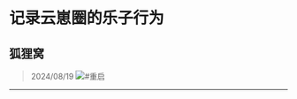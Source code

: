 # 记录云崽圈的乐子行为
## 狐狸窝

> 2024/08/19
![#重启](https://dl.img.timecdn.cn/2024/08/19/Image_1724063388770.png!h.webp)

---

